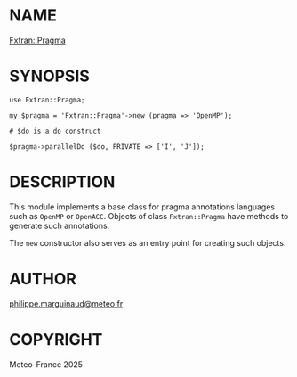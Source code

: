 # NAME

[Fxtran::Pragma](../lib/Fxtran/Pragma.pm)

# SYNOPSIS

    use Fxtran::Pragma;

    my $pragma = 'Fxtran::Pragma'->new (pragma => 'OpenMP');

    # $do is a do construct

    $pragma->parallelDo ($do, PRIVATE => ['I', 'J']);

# DESCRIPTION

This module implements a base class for pragma annotations
languages such as `OpenMP` or `OpenACC`. Objects
of class `Fxtran::Pragma` have methods to generate such
annotations.

The `new` constructor also serves as an entry point for
creating such objects.

# AUTHOR

philippe.marguinaud@meteo.fr

# COPYRIGHT

Meteo-France 2025
